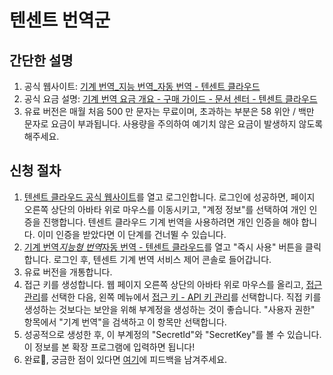 # 텐센트 번역군

## 간단한 설명

1. 공식 웹사이트: [기계 번역\_지능 번역\_자동 번역 - 텐센트 클라우드](https://cloud.tencent.com/product/tmt)
2. 공식 요금 설명: [기계 번역 요금 개요 - 구매 가이드 - 문서 센터 - 텐센트 클라우드](https://cloud.tencent.com/document/product/551/35017)
3. 유료 버전은 매월 처음 500 만 문자는 무료이며, 초과하는 부분은 58 위안 / 백만 문자로 요금이 부과됩니다. 사용량을 주의하여 예기치 않은 요금이 발생하지 않도록 해주세요.

## 신청 절차

1. [텐센트 클라우드 공식 웹사이트](https://cloud.tencent.com/)를 열고 로그인합니다. 로그인에 성공하면, 페이지 오른쪽 상단의 아바타 위로 마우스를 이동시키고, "계정 정보"를 선택하여 개인 인증을 진행합니다. 텐센트 클라우드 기계 번역을 사용하려면 개인 인증을 해야 합니다. 이미 인증을 받았다면 이 단계를 건너뛸 수 있습니다.
2. [기계 번역*지능형 번역*자동 번역 - 텐센트 클라우드](https://cloud.tencent.com/product/tmt)를 열고 "즉시 사용" 버튼을 클릭합니다. 로그인 후, 텐센트 기계 번역 서비스 제어 콘솔로 들어갑니다.
3. 유료 버전을 개통합니다.
4. 접근 키를 생성합니다. 웹 페이지 오른쪽 상단의 아바타 위로 마우스를 올리고, [접근 관리](https://console.cloud.tencent.com/cam/overview)를 선택한 다음, 왼쪽 메뉴에서 [접근 키 - API 키 관리](https://console.cloud.tencent.com/cam/capi)를 선택합니다. 직접 키를 생성하는 것보다는 보안을 위해 부계정을 생성하는 것이 좋습니다. "사용자 권한" 항목에서 "기계 번역"을 검색하고 이 항목만 선택합니다.
5. 성공적으로 생성한 후, 이 부계정의 "SecretId"와 "SecretKey"를 볼 수 있습니다. 이 정보를 본 확장 프로그램에 입력하면 됩니다!
6. 완료🎉, 궁금한 점이 있다면 [여기](https://github.com/immersive-translate/immersive-translate/issues/137)에 피드백을 남겨주세요.
